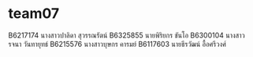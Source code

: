 # team07
B6217174 นางสาวปาลิดา สุวรรณรัตน์
B6325855 นายพิริยกร ขันโอ
B6300104 นางสาวรจนา วันทายุทธ์
B6215576 นางสาวบุษกร คารมย์
B6117603 นายธีรวัฒน์ อื้อศรีวงศ์
